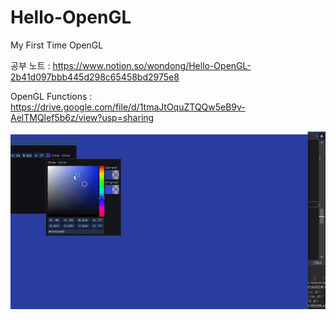 # Hello-OpenGL
My First Time OpenGL


공부 노트 : https://www.notion.so/wondong/Hello-OpenGL-2b41d097bbb445d298c65458bd2975e8

OpenGL Functions : https://drive.google.com/file/d/1tmaJtOquZTQQw5eB9v-AelTMQlef5b6z/view?usp=sharing


![Alt Text](https://github.com/wonAdam/Hello-OpenGL/blob/master/ezgif.com-gif-maker%20(19).gif?raw=true)
